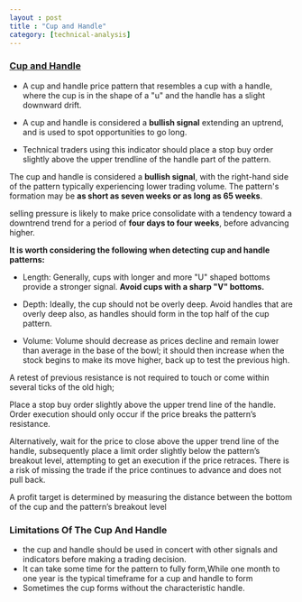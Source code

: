 ```yaml
---
layout : post
title : "Cup and Handle"
category: [technical-analysis]
---
```


### [Cup and Handle][1]
*   A cup and handle price pattern that resembles a cup with a handle, where the cup is in the shape of a "u" and the handle has a slight downward drift.

*   A cup and handle is considered a **bullish signal** extending an uptrend, and is used to spot opportunities to go long.

*   Technical traders using this indicator should place a stop buy order slightly above the upper trendline of the handle part of the pattern.

The cup and handle is considered a **bullish signal**, with the right-hand side of the pattern typically experiencing lower trading volume. The pattern's formation may be **as short as seven weeks or as long as 65 weeks**.


selling pressure is likely to make price consolidate with a tendency toward a downtrend trend for a period of **four days to four weeks**, before advancing higher.

**It is worth considering the following when detecting cup and handle patterns:**
*   Length: Generally, cups with longer and more "U" shaped bottoms provide a stronger signal. **Avoid cups with a sharp "V" bottoms.**

*   Depth: Ideally, the cup should not be overly deep. Avoid handles that are overly deep also, as handles should form in the top half of the cup pattern.

*  Volume: Volume should decrease as prices decline and remain lower than average in the base of the bowl; it should then increase when the stock begins to make its move higher, back up to test the previous high.

A retest of previous resistance is not required to touch or come within several ticks of the old high;

Place a stop buy order slightly above the upper trend line of the handle. Order execution should only occur if the price breaks the pattern’s resistance.

Alternatively, wait for the price to close above the upper trend line of the handle, subsequently place a limit order slightly below the pattern’s breakout level, attempting to get an execution if the price retraces. There is a risk of missing the trade if the price continues to advance and does not pull back.


A profit target is determined by measuring the distance between the bottom of the cup and the pattern’s breakout level

### Limitations Of The Cup And Handle
*   the cup and handle should be used in concert with other signals and indicators before making a trading decision.
*   It can take some time for the pattern to fully form,While one month to one year is the typical timeframe for a cup and handle to form
*   Sometimes the cup forms without the characteristic handle.


[1]: https://www.investopedia.com/terms/c/cupandhandle.asp "Cup and Handle"
